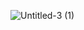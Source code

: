 ![Untitled-3 (1)](https://user-images.githubusercontent.com/38076644/93689616-665a4900-fae1-11ea-9aeb-d9e9ae2637a4.jpg)
